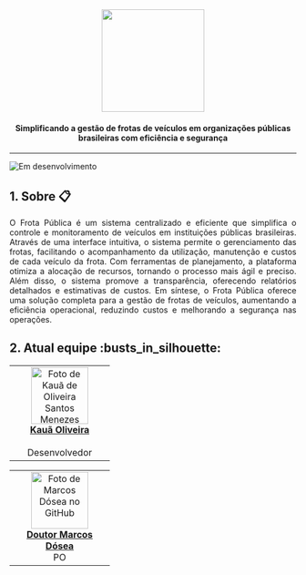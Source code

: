 <div align="center">
  <img src="https://github.com/user-attachments/assets/6f72195a-6b2a-4241-bc6f-b26e63bb6f7e" height="180" >
  <h4>Simplificando a gestão de frotas de veículos em organizações públicas brasileiras com eficiência e segurança</h4>
</div>

***
![Em desenvolvimento](https://img.shields.io/badge/Status-Em%20desenvolvimento-yellow?style=flat)

<h2>1. Sobre 📋</h2>
<p align="justify">
  O Frota Pública é um sistema centralizado e eficiente que simplifica o controle e 
  monitoramento de veículos em instituições públicas brasileiras. Através de uma interface 
  intuitiva, o sistema permite o gerenciamento das frotas, facilitando o acompanhamento da utilização,
  manutenção e custos de cada veículo da frota. Com ferramentas de planejamento, a plataforma 
  otimiza a alocação de recursos, tornando o processo mais ágil e preciso. Além disso, o sistema
  promove a transparência, oferecendo relatórios detalhados e estimativas de custos.
  Em síntese, o Frota Pública oferece uma solução completa para a gestão de frotas de veículos, 
  aumentando a eficiência operacional, reduzindo custos e melhorando a segurança nas operações.
</p>
<h2>2. Atual equipe :busts_in_silhouette:</h2>
<table align="center">
  <tr>
    <td align="center" width="160px">
      <a href="https://github.com/K4U4dev" target="_blank">
        <img src="https://avatars.githubusercontent.com/u/102272784?s=400&u=f7cdd52b6640b4130a18f6b0d6fa8b3193a877cf&v=4" width="100px" alt="Foto de Kauã de Oliveira Santos Menezes"/>
        <br><strong>Kauã Oliveira</strong><br><br>
      </a>
      Desenvolvedor
    </td>
  </tr>
</table>
<table align="center">
  <tr>
    <td align="center" width="160px">
      <a href="https://github.com/marcosdosea" target="_blank">
        <img src="https://avatars.githubusercontent.com/u/7799935?v=4" width="100px" alt="Foto de Marcos Dósea no GitHub"/>
        <br><strong>Doutor Marcos Dósea</strong><br>
      </a>
      PO
    </td>
  </tr>
</table>
